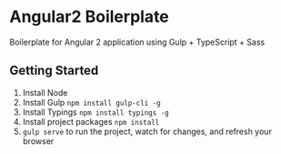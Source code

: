 # Angular2 Boilerplate
Boilerplate for Angular 2 application using Gulp + TypeScript + Sass

## Getting Started

1. Install Node
2. Install Gulp `npm install gulp-cli -g`
3. Install Typings `npm install typings -g`
4. Install project packages `npm install`
4. `gulp serve` to run the project, watch for changes, and refresh your browser
